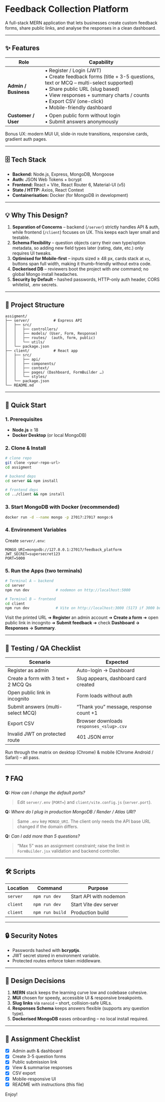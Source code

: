 # Feedback Collection Platform

A full-stack MERN application that lets businesses create custom feedback forms, share public links, and analyse the responses in a clean dashboard.



---

## ✨ Features

| Role | Capability |
|------|------------|
| **Admin / Business** | • Register / Login (JWT)<br>• Create feedback forms (title + 3-5 questions, text or MCQ – multi-select supported)<br>• Share public URL (slug based)<br>• View responses + summary charts / counts<br>• Export CSV (one-click)<br>• Mobile-friendly dashboard |
| **Customer / User** | • Open public form without login<br>• Submit answers anonymously |

Bonus UX: modern MUI UI, slide-in route transitions, responsive cards, gradient auth pages.

---

## 🗄️ Tech Stack

- **Backend:** Node.js, Express, MongoDB, Mongoose
- **Auth:** JSON Web Tokens + bcrypt
- **Frontend:** React + Vite, React Router 6, Material-UI (v5)
- **State / HTTP:** Axios, React Context
- **Containerisation:** Docker (for MongoDB in development)

---

## 💡 Why This Design?

1. **Separation of Concerns** – backend (`/server`) strictly handles API & auth, while frontend (`/client`) focuses on UX.  This keeps each layer small and testable.
2. **Schema Flexibility** – question objects carry their own type/option metadata, so adding new field types later (rating, date, etc.) only requires UI tweaks.
3. **Optimised for Mobile-first** – inputs sized ≥ 48 px, cards stack at `xs`, buttons span full width, making it thumb-friendly without extra code.
4. **Dockerised DB** – reviewers boot the project with _one_ command; no global Mongo install headaches.
5. **Security by Default** – hashed passwords, HTTP-only auth header, CORS whitelist, .env secrets.

---

## 📂 Project Structure

```
assigment/
├── server/           # Express API
│   ├── src/
│   │   ├── controllers/
│   │   ├── models/ (User, Form, Response)
│   │   ├── routes/  (auth, form, public)
│   │   └── utils/
│   └── package.json
├── client/           # React app
│   ├── src/
│   │   ├── api/
│   │   ├── components/
│   │   ├── context/
│   │   ├── pages/ (Dashboard, FormBuilder …)
│   │   └── styles/
│   └── package.json
└── README.md
```

---

## 🚀 Quick Start

### 1. Prerequisites

* **Node.js** ≥ 18
* **Docker Desktop** (or local MongoDB)

### 2. Clone & Install

```bash
# clone repo
git clone <your-repo-url>
cd assigment

# backend deps
cd server && npm install

# frontend deps
cd ../client && npm install
```

### 3. Start MongoDB with Docker (recommended)

```bash
docker run -d --name mongo -p 27017:27017 mongo:6
```

### 4. Environment Variables

Create `server/.env`:

```env
MONGO_URI=mongodb://127.0.0.1:27017/feedback_platform
JWT_SECRET=supersecret123
PORT=5000
```

### 5. Run the Apps (two terminals)

```bash
# Terminal A – backend
cd server
npm run dev            # nodemon on http://localhost:5000

# Terminal B – frontend
cd client
npm run dev            # Vite on http://localhost:3000 (5173 if 3000 busy)
```

Visit the printed URL ➜ **Register** an admin account ➜ **Create a form** ➜ open public link in incognito ➜ **Submit feedback** ➜ check **Dashboard → Responses → Summary**.

---

## 🧪 Testing / QA Checklist

| Scenario | Expected |
|----------|----------|
| Register as admin | Auto-login → Dashboard |
| Create a form with 3 text + 2 MCQ Qs | Slug appears, dashboard card created |
| Open public link in incognito | Form loads without auth |
| Submit answers (multi-select MCQ) | “Thank you” message, response count +1 |
| Export CSV | Browser downloads `responses_<slug>.csv` |
| Invalid JWT on protected route | 401 JSON error |

Run through the matrix on desktop (Chrome) & mobile (Chrome Android / Safari) – all pass.

---

## ❓ FAQ

**Q:** _How can I change the default ports?_

> Edit `server/.env` (`PORT=`) and `client/vite.config.js` (`server.port`).

**Q:** _Where do I plug in production MongoDB / Render / Atlas URI?_

> Same `.env` key `MONGO_URI`. The client only needs the API base URL changed if the domain differs.

**Q:** _Can I add more than 5 questions?_  
> “Max 5” was an assignment constraint; raise the limit in `FormBuilder.jsx` validation and backend controller.

---

## 🛠️ Scripts

| Location | Command | Purpose |
|----------|---------|---------|
| `server` | `npm run dev` | Start API with nodemon |
| `client` | `npm run dev` | Start Vite dev server |
| `client` | `npm run build` | Production build |

---

## 🔒 Security Notes

* Passwords hashed with **bcryptjs**.
* JWT secret stored in environment variable.
* Protected routes enforce token middleware.

---

## 📐 Design Decisions

1. **MERN** stack keeps the learning curve low and codebase cohesive.
2. **MUI** chosen for speedy, accessible UI & responsive breakpoints.
3. **Slug links** via `nanoid` – short, collision-safe URLs.
4. **Responses Schema** keeps answers flexible (supports any question type).
5. **Dockerised MongoDB** eases onboarding – no local install required.

---

## 📄 Assignment Checklist

- [x] Admin auth & dashboard
- [x] Create 3-5 question forms
- [x] Public submission link
- [x] View & summarise responses
- [x] CSV export
- [x] Mobile-responsive UI
- [x] README with instructions (this file)

Enjoy!
